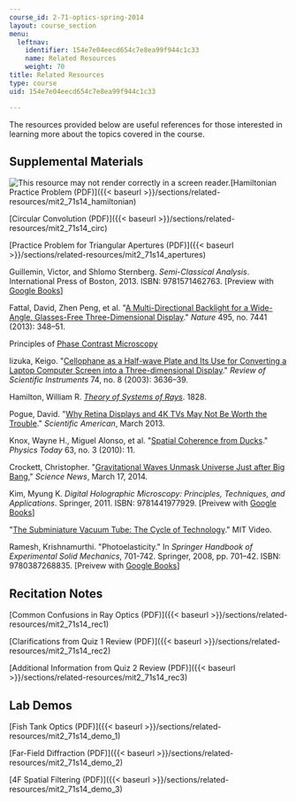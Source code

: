 ```yaml
---
course_id: 2-71-optics-spring-2014
layout: course_section
menu:
  leftnav:
    identifier: 154e7e04eecd654c7e8ea99f944c1c33
    name: Related Resources
    weight: 70
title: Related Resources
type: course
uid: 154e7e04eecd654c7e8ea99f944c1c33

---
```


The resources provided below are useful references for those interested in learning more about the topics covered in the course.

Supplemental Materials
----------------------

![This resource may not render correctly in a screen reader.](/images/inacessible.gif)[Hamiltonian Practice Problem (PDF)]({{< baseurl >}}/sections/related-resources/mit2_71s14_hamiltonian)

[Circular Convolution (PDF)]({{< baseurl >}}/sections/related-resources/mit2_71s14_circ)

[Practice Problem for Triangular Apertures (PDF)]({{< baseurl >}}/sections/related-resources/mit2_71s14_apertures)

Guillemin, Victor, and Shlomo Sternberg. _Semi-Classical Analysis_. International Press of Boston, 2013. ISBN: 9781571462763. \[Preview with [Google Books](http://books.google.com/books?id=3Z0CAQAAQBAJ&pg=PAfrontcover)\]

Fattal, David, Zhen Peng, et al. "[A Multi-Directional Backlight for a Wide-Angle, Glasses-Free Three-Dimensional Display](http://dx.doi.org/10.1038/nature11972)." _Nature_ 495, no. 7441 (2013): 348–51.

Principles of [Phase Contrast Microscopy](http://www.microscopyu.com/articles/phasecontrast/phasemicroscopy.html)

Iizuka, Keigo. "[Cellophane as a Half-wave Plate and Its Use for Converting a Laptop Computer Screen into a Three-dimensional Display](http://dx.doi.org/10.1063/1.1592879)." _Review of Scientific Instruments_ 74, no. 8 (2003): 3636–39.

Hamilton, William R. [_Theory of Systems of Rays_](http://www.maths.tcd.ie/pub/HistMath/People/Hamilton/Rays/). 1828.

Pogue, David. "[Why Retina Displays and 4K TVs May Not Be Worth the Trouble](http://www.scientificamerican.com/article/why-retina-displays-4k-tvs-may-not-worth-trouble/)." _Scientific American_, March 2013.

Knox, Wayne H., Miguel Alonso, et al. "[Spatial Coherence from Ducks](http://dx.doi.org/10.1063/1.3366225)." _Physics Today_ 63, no. 3 (2010): 11.

Crockett, Christopher. "[Gravitational Waves Unmask Universe Just after Big Bang](https://www.sciencenews.org/article/gravitational-waves-unmask-universe-just-after-big-bang)," _Science News_, March 17, 2014.

Kim, Myung K. _Digital Holographic Microscopy: Principles, Techniques, and Applications_. Springer, 2011. ISBN: 9781441977929. \[Preivew with [Google Books](http://books.google.com/books?id=TNEIvHaNjawC&pg=PAfrontcover)\]

"[The Subminiature Vacuum Tube: The Cycle of Technology](http://video.mit.edu/watch/the-subminiature-vacuum-tube-the-cycle-of-technology-27187/)." MIT Video.

Ramesh, Krishnamurthi. "Photoelasticity." In _Springer Handbook of Experimental Solid Mechanics_, 701-742. Springer, 2008, pp. 701–42. ISBN: 9780387268835. \[Preivew with [Google Books](http://books.google.com/books?id=I_1y1OkqZqQC&pg=PA700=onepage)\]

Recitation Notes
----------------

[Common Confusions in Ray Optics (PDF)]({{< baseurl >}}/sections/related-resources/mit2_71s14_rec1)

[Clarifications from Quiz 1 Review (PDF)]({{< baseurl >}}/sections/related-resources/mit2_71s14_rec2)

[Additional Information from Quiz 2 Review (PDF)]({{< baseurl >}}/sections/related-resources/mit2_71s14_rec3)

Lab Demos
---------

[Fish Tank Optics (PDF)]({{< baseurl >}}/sections/related-resources/mit2_71s14_demo_1)

[Far-Field Diffraction (PDF)]({{< baseurl >}}/sections/related-resources/mit2_71s14_demo_2)

[4F Spatial Filtering (PDF)]({{< baseurl >}}/sections/related-resources/mit2_71s14_demo_3)